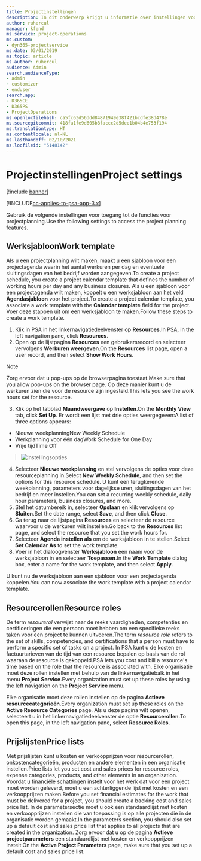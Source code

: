 ```yaml
---
title: Projectinstellingen
description: In dit onderwerp krijgt u informatie over instellingen voor projectbeheer.
author: ruhercul
manager: kfend
ms.service: project-operations
ms.custom:
- dyn365-projectservice
ms.date: 03/01/2019
ms.topic: article
ms.author: ruhercul
audience: Admin
search.audienceType:
- admin
- customizer
- enduser
search.app:
- D365CE
- D365PS
- ProjectOperations
ms.openlocfilehash: ca5fc63d56ddd84871949e38f421bcdfe38d478e
ms.sourcegitcommit: 418fa1fe9d605b8faccc2d5dee1b04b4e753f194
ms.translationtype: HT
ms.contentlocale: nl-NL
ms.lasthandoff: 02/10/2021
ms.locfileid: "5148142"
---
```

# <a name="project-settings"></a><span data-ttu-id="8e3b2-103">Projectinstellingen</span><span class="sxs-lookup"><span data-stu-id="8e3b2-103">Project settings</span></span>

[!include [banner](../includes/psa-now-project-operations.md)]

[!INCLUDE[cc-applies-to-psa-app-3.x](../includes/cc-applies-to-psa-app-3x.md)]

<span data-ttu-id="8e3b2-104">Gebruik de volgende instellingen voor toegang tot de functies voor projectplanning.</span><span class="sxs-lookup"><span data-stu-id="8e3b2-104">Use the following settings to access the project planning features.</span></span>

## <a name="work-template"></a><span data-ttu-id="8e3b2-105">Werksjabloon</span><span class="sxs-lookup"><span data-stu-id="8e3b2-105">Work template</span></span>

<span data-ttu-id="8e3b2-106">Als u een projectplanning wilt maken, maakt u een sjabloon voor een projectagenda waarin het aantal werkuren per dag en eventuele sluitingsdagen van het bedrijf worden aangegeven.</span><span class="sxs-lookup"><span data-stu-id="8e3b2-106">To create a project schedule, you create a project calendar template that defines the number of working hours per day and any business closures.</span></span> <span data-ttu-id="8e3b2-107">Als u een sjabloon voor een projectagenda wilt maken, koppelt u een werksjabloon aan het veld **Agendasjabloon** voor het project.</span><span class="sxs-lookup"><span data-stu-id="8e3b2-107">To create a project calendar template, you associate a work template with the **Calendar template** field for the project.</span></span> <span data-ttu-id="8e3b2-108">Voer deze stappen uit om een werksjabloon te maken.</span><span class="sxs-lookup"><span data-stu-id="8e3b2-108">Follow these steps to create a work template.</span></span>

1. <span data-ttu-id="8e3b2-109">Klik in PSA in het linkernavigatiedeelvenster op **Resources**.</span><span class="sxs-lookup"><span data-stu-id="8e3b2-109">In PSA, in the left navigation pane, click **Resources**.</span></span> 
2. <span data-ttu-id="8e3b2-110">Open op de lijstpagina **Resources** een gebruikersrecord en selecteer vervolgens **Werkuren weergeven**.</span><span class="sxs-lookup"><span data-stu-id="8e3b2-110">On the **Resources** list page, open a user record, and then select **Show Work Hours**.</span></span>

  > [!NOTE]
  > <span data-ttu-id="8e3b2-111">Zorg ervoor dat u pop-ups op de browserpagina toestaat.</span><span class="sxs-lookup"><span data-stu-id="8e3b2-111">Make sure that you allow pop-ups on the browser page.</span></span> <span data-ttu-id="8e3b2-112">Op deze manier kunt u de werkuren zien die voor de resource zijn ingesteld.</span><span class="sxs-lookup"><span data-stu-id="8e3b2-112">This lets you see the work hours set for the resource.</span></span>
  
3. <span data-ttu-id="8e3b2-113">Klik op het tabblad **Maandweergave** op **Instellen**.</span><span class="sxs-lookup"><span data-stu-id="8e3b2-113">On the **Monthly View** tab, click **Set Up**.</span></span> <span data-ttu-id="8e3b2-114">Er wordt een lijst met drie opties weergegeven:</span><span class="sxs-lookup"><span data-stu-id="8e3b2-114">A list of three options appears:</span></span> 

  - <span data-ttu-id="8e3b2-115">Nieuwe weekplanning</span><span class="sxs-lookup"><span data-stu-id="8e3b2-115">New Weekly Schedule</span></span>
  - <span data-ttu-id="8e3b2-116">Werkplanning voor één dag</span><span class="sxs-lookup"><span data-stu-id="8e3b2-116">Work Schedule for One Day</span></span>
  - <span data-ttu-id="8e3b2-117">Vrije tijd</span><span class="sxs-lookup"><span data-stu-id="8e3b2-117">Time Off</span></span>

> ![Instellingsopties](media/project-13.png)

4. <span data-ttu-id="8e3b2-119">Selecteer **Nieuwe weekplanning** en stel vervolgens de opties voor deze resourceplanning in.</span><span class="sxs-lookup"><span data-stu-id="8e3b2-119">Select **New Weekly Schedule**, and then set the options for this resource schedule.</span></span> <span data-ttu-id="8e3b2-120">U kunt een terugkerende weekplanning, parameters voor dagelijkse uren, sluitingsdagen van het bedrijf en meer instellen.</span><span class="sxs-lookup"><span data-stu-id="8e3b2-120">You can set a recurring weekly schedule, daily hour parameters, business closures, and more.</span></span>
5. <span data-ttu-id="8e3b2-121">Stel het datumbereik in, selecteer **Opslaan** en klik vervolgens op **Sluiten**.</span><span class="sxs-lookup"><span data-stu-id="8e3b2-121">Set the date range, select **Save**, and then click **Close**.</span></span> 
6. <span data-ttu-id="8e3b2-122">Ga terug naar de lijstpagina **Resources** en selecteer de resource waarvoor u de werkuren wilt instellen.</span><span class="sxs-lookup"><span data-stu-id="8e3b2-122">Go back to the **Resources** list page, and select the resource that you set the work hours for.</span></span> 
7. <span data-ttu-id="8e3b2-123">Selecteer **Agenda instellen als** om de werksjabloon in te stellen.</span><span class="sxs-lookup"><span data-stu-id="8e3b2-123">Select **Set Calendar As** to set the work template.</span></span> 
8. <span data-ttu-id="8e3b2-124">Voer in het dialoogvenster **Werksjabloon** een naam voor de werksjabloon in en selecteer **Toepassen**.</span><span class="sxs-lookup"><span data-stu-id="8e3b2-124">In the **Work Template** dialog box, enter a name for the work template, and then select **Apply**.</span></span> 

<span data-ttu-id="8e3b2-125">U kunt nu de werksjabloon aan een sjabloon voor een projectagenda koppelen.</span><span class="sxs-lookup"><span data-stu-id="8e3b2-125">You can now associate the work template with a project calendar template.</span></span>

## <a name="resource-roles"></a><span data-ttu-id="8e3b2-126">Resourcerollen</span><span class="sxs-lookup"><span data-stu-id="8e3b2-126">Resource roles</span></span>

<span data-ttu-id="8e3b2-127">De term *resourerol* verwijst naar de reeks vaardigheden, competenties en certificeringen die een persoon moet hebben om een specifieke reeks taken voor een project te kunnen uitvoeren.</span><span class="sxs-lookup"><span data-stu-id="8e3b2-127">The term *resource role* refers to the set of skills, competencies, and certifications that a person must have to perform a specific set of tasks on a project.</span></span> <span data-ttu-id="8e3b2-128">In PSA kunt u de kosten en factuurtarieven van de tijd van een resource bepalen op basis van de rol waaraan de resource is gekoppeld.</span><span class="sxs-lookup"><span data-stu-id="8e3b2-128">PSA lets you cost and bill a resource's time based on the role that the resource is associated with.</span></span> <span data-ttu-id="8e3b2-129">Elke organisatie moet deze rollen instellen met behulp van de linkernavigatiebalk in het menu **Project Service**.</span><span class="sxs-lookup"><span data-stu-id="8e3b2-129">Every organization must set up these roles by using the left navigation on the **Project Service** menu.</span></span>

<span data-ttu-id="8e3b2-130">Elke organisatie moet deze rollen instellen op de pagina **Actieve resourcecategorieën**.</span><span class="sxs-lookup"><span data-stu-id="8e3b2-130">Every organization must set up these roles on the **Active Resource Categories** page.</span></span> <span data-ttu-id="8e3b2-131">Als u deze pagina wilt openen, selecteert u in het linkernavigatiedeelvenster de optie **Resourcerollen**.</span><span class="sxs-lookup"><span data-stu-id="8e3b2-131">To open this page, in the left navigation pane, select **Resource Roles**.</span></span>

## <a name="price-lists"></a><span data-ttu-id="8e3b2-132">Prijslijsten</span><span class="sxs-lookup"><span data-stu-id="8e3b2-132">Price lists</span></span>

<span data-ttu-id="8e3b2-133">Met prijslijsten kunt u kosten en verkoopprijzen voor resourcerollen, onkostencategorieën, producten en andere elementen in een organisatie instellen.</span><span class="sxs-lookup"><span data-stu-id="8e3b2-133">Price lists let you set cost and sales prices for resource roles, expense categories, products, and other elements in an organization.</span></span> <span data-ttu-id="8e3b2-134">Voordat u financiële schattingen instelt voor het werk dat voor een project moet worden geleverd, moet u een achterliggende lijst met kosten en een verkoopprijzen maken.</span><span class="sxs-lookup"><span data-stu-id="8e3b2-134">Before you set financial estimates for the work that must be delivered for a project, you should create a backing cost and sales price list.</span></span> <span data-ttu-id="8e3b2-135">In de parametersectie moet u ook een standaardlijst met kosten en verkoopprijzen instellen die van toepassing is op alle projecten die in de organisatie worden gemaakt.</span><span class="sxs-lookup"><span data-stu-id="8e3b2-135">In the parameters section, you should also set up a default cost and sales price list that applies to all projects that are created in the organization.</span></span> <span data-ttu-id="8e3b2-136">Zorg ervoor dat u op de pagina **Actieve projectparameters** een standaardlijst met kosten en verkoopprijzen instelt.</span><span class="sxs-lookup"><span data-stu-id="8e3b2-136">On the **Active Project Parameters** page, make sure that you set up a default cost and sales price list.</span></span>
